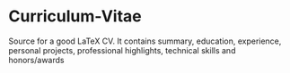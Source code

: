 # Curriculum-Vitae
Source for a good LaTeX CV. It contains summary, education, experience, personal projects, professional highlights, technical skills and honors/awards
